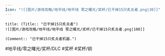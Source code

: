 ```yaml
---
Icon: "![[图片/游戏攻略/地平线/地平线 零之曙光/奖杯/已干掉15只炙炎者.png|30]]"
---
```

```ad-common-bronze-trophy
title: (Title:: "已干掉15只炙炎者")
![[图片/游戏攻略/地平线/地平线 零之曙光/奖杯/已干掉15只炙炎者.png|100]]

(Comment:: "已干掉15只炙炎者机器.")
```

#地平线/零之曙光/奖杯/DLC #奖杯 #奖杯/铜
